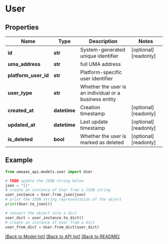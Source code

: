 # User


## Properties

Name | Type | Description | Notes
------------ | ------------- | ------------- | -------------
**id** | **str** | System-generated unique identifier | [optional] [readonly] 
**uma_address** | **str** | full UMA address | 
**platform_user_id** | **str** | Platform-specific user identifier | 
**user_type** | **str** | Whether the user is an individual or a business entity | 
**created_at** | **datetime** | Creation timestamp | [optional] [readonly] 
**updated_at** | **datetime** | Last update timestamp | [optional] [readonly] 
**is_deleted** | **bool** | Whether the user is marked as deleted | [optional] [readonly] 

## Example

```python
from umaaas_api.models.user import User

# TODO update the JSON string below
json = "{}"
# create an instance of User from a JSON string
user_instance = User.from_json(json)
# print the JSON string representation of the object
print(User.to_json())

# convert the object into a dict
user_dict = user_instance.to_dict()
# create an instance of User from a dict
user_from_dict = User.from_dict(user_dict)
```
[[Back to Model list]](../README.md#documentation-for-models) [[Back to API list]](../README.md#documentation-for-api-endpoints) [[Back to README]](../README.md)


